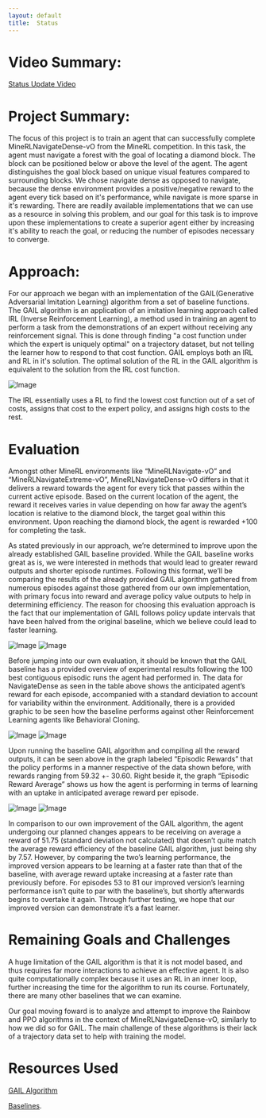 ```yaml
---
layout: default
title:  Status
---
```

# Video Summary:
[Status Update Video](https://www.youtube.com/watch?v=J5Vo4RbCMuY&feature=youtu.be)

# Project Summary:
The focus of this project is to train an agent that can successfully complete MineRLNavigateDense-vO from the MineRL competition. In this task, the agent must navigate a forest with the goal of locating a diamond block. The block can be positioned below or above the level of the agent. The agent distinguishes the goal block based on unique visual features compared to surrounding blocks. We chose navigate dense as opposed to navigate, because the dense environment provides a positive/negative reward to the agent every tick based on it's performance, while navigate is more sparse in it's rewarding. There are readily available implementations that we can use as a resource in solving this problem, and our goal for this task is to improve upon these implementations to create a superior agent either by increasing it's ability to reach the goal, or reducing the number of episodes necessary to converge. 

# Approach:
For our approach we began with an implementation of the GAIL(Generative Adversarial Imitation Learning) algorithm from a set of baseline functions. The GAIL algorithm is an application of an imitation learning approach called IRL (Inverse Reinforcement Learning), a method used in training an agent to perform a task from the demonstrations of an expert without receiving any reinforcement signal. This is done through finding "a cost function under which the expert is uniquely optimal" on a trajectory dataset, but not telling the learner how to respond to that cost function. GAIL employs both an IRL and RL in it's solution. The optimal solution of the RL in the GAIL algorithm is equivalent to the solution from the IRL cost function. 

![Image](images/IRL.PNG)

The IRL essentially uses a RL to find the lowest cost function out of a set of costs, assigns that cost to the expert policy, and assigns high costs to the rest. 



# Evaluation
Amongst other MineRL environments like “MineRLNavigate-vO” and “MineRLNavigateExtreme-vO”, MineRLNavigateDense-vO differs in that it delivers a reward towards the agent for every tick that passes within the current active episode. Based on the current location of the agent, the reward it receives varies in value depending on how far away the agent’s location is relative to the diamond block, the target goal within this environment. Upon reaching the diamond block, the agent is rewarded +100 for completing the task.

As stated previously in our approach, we’re determined to improve upon the already established GAIL baseline provided. While the GAIL baseline works great as is, we were interested in methods that would lead to greater reward outputs and shorter episode runtimes. Following this format, we’ll be comparing the results of the already provided GAIL algorithm gathered from numerous episodes against those gathered from our own implementation, with primary focus into reward and average policy value outputs to help in determining efficiency. The reason for choosing this evaluation approach is the fact that our implementation of GAIL follows policy update intervals that have been halved from the original baseline, which we believe could lead to faster learning.

![Image](images/data1.png)  ![Image](images/data2.png)

Before jumping into our own evaluation, it should be known that the GAIL baseline has a provided overview of experimental results following the 100 best contiguous episodic runs the agent had performed in. The data for NavigateDense as seen in the table above shows the anticipated agent’s reward for each episode, accompanied with a standard deviation to account for variability within the environment. Additionally, there is a provided graphic to be seen how the baseline performs against other Reinforcement Learning agents like Behavioral Cloning.

![Image](images/reward_bef.png)  ![Image](images/policy_average_bef.png)

Upon running the baseline GAIL algorithm and compiling all the reward outputs, it can be seen above in the graph labeled “Episodic Rewards” that the policy performs in a manner respective of the data shown before, with rewards ranging from 59.32 +- 30.60. Right beside it, the graph “Episodic Reward Average” shows us how the agent is performing in terms of learning with an uptake in anticipated average reward per episode.

![Image](images/reward_aft.png)  ![Image](images/policy_average_aft.png)

In comparison to our own improvement of the GAIL algorithm, the agent undergoing our planned changes appears to be receiving on average a reward of 51.75 (standard deviation not calculated) that doesn’t quite match the average reward efficiency of the baseline GAIL algorithm, just being shy by 7.57. However, by comparing the two’s learning performance, the improved version appears to be learning at a faster rate than that of the baseline, with average reward uptake increasing at a faster rate than previously before. For episodes 53 to 81 our improved version’s learning performance isn’t quite to par with the baseline’s, but shortly afterwards begins to overtake it again. Through further testing, we hope that our improved version can demonstrate it’s a fast learner.

# Remaining Goals and Challenges
A huge limitation of the GAIL algorithm is that it is not model based, and thus requires far more interactions to achieve an effective agent. It is also quite computationally complex because it uses an RL in an inner loop, further increasing the time for the algorithm to run its course. Fortunately, there are many other baselines that we can examine. 

Our goal moving foward is to analyze and attempt to improve the Rainbow and PPO algorithms in the context of MineRLNavigateDense-vO, similarly to how we did so for GAIL. The main challenge of these algorithms is their lack of a trajectory data set to help with training the model. 

# Resources Used

[GAIL Algorithm](https://arxiv.org/pdf/1606.03476.pdf)

[Baselines](https://github.com/minerllabs/baselines/tree/master/general/chainerrl#getting-started).
